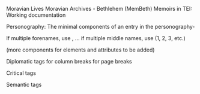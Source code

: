 Moravian Lives
Moravian Archives - Bethlehem (MemBeth)
Memoirs in TEI: Working documentation

Personography:
The minimal components of an entry in the personography-
<listPerson>
               <person>
                  <persName>
                     <forename></forename>
                     <surname></surname>
                  </persName>
               </person>
            </listPerson>

If multiple forenames, use <forename type="first">, <forename type="middle"> ... if multiple middle names, use <forename type="middle" n="1"> (1, 2, 3, etc.)            

(more components for elements and attributes to be added)


Diplomatic tags
<cb/> for column breaks
<pb/> for page breaks




Critical tags



Semantic tags
<persName>
<placeName>
<orgName>
<date>
<time>
<trait>
<state>




